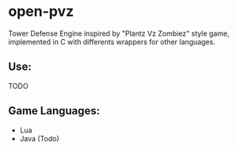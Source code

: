 # open-pvz
Tower Defense Engine inspired by "Plantz Vz Zombiez" style game, implemented in C with differents wrappers for other languages.

## Use:
TODO

## Game Languages:
 * Lua
 * Java (Todo)
